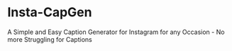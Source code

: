 # Insta-CapGen
A Simple and Easy Caption Generator for Instagram for any Occasion - No more Struggling for Captions 
